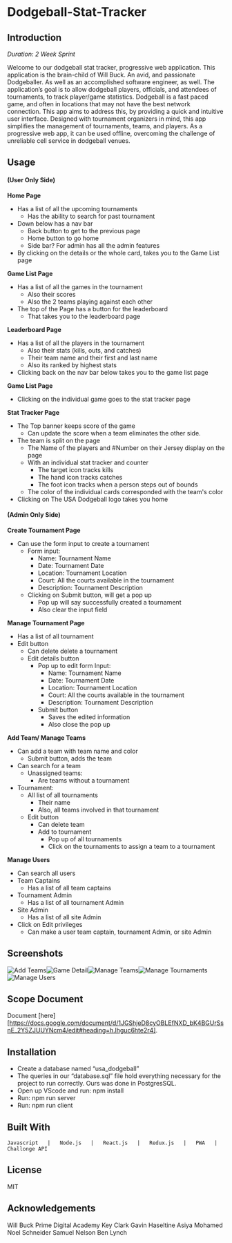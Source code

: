 # Dodgeball-Stat-Tracker

## Introduction
*Duration: 2 Week Sprint*

Welcome to our dodgeball stat tracker, progressive web application.  This application is the brain-child of Will Buck. An avid, and passionate Dodgeballer. As well as an accomplished software engineer, as well. The application’s goal is to allow dodgeball players, officials, and attendees of tournaments, to track player/game statistics. Dodgeball is a fast paced game, and often in locations that may not have the best network connection. This app aims to address this, by providing a quick and intuitive user interface. Designed with tournament organizers in mind, this app simplifies the management of tournaments, teams, and players. As a progressive web app, it can be used offline, overcoming the challenge of unreliable cell service in dodgeball venues. 



## Usage
#### (User Only Side)
**Home Page**
- Has a list of all the upcoming tournaments
    - Has the ability to search for past tournament
- Down below has a nav bar
    - Back button to get to the previous page
    - Home button to go home
    - Side bar? For admin has all the admin features
- By clicking on the details or the whole card, takes you to the Game List page

**Game List Page**
- Has a list of  all the games in  the tournament
    - Also their scores 
    - Also the 2 teams playing against each other
- The top of the Page has a button for the leaderboard
    - That takes you to the leaderboard page

**Leaderboard Page** 
- Has a list of all the players in the tournament
    - Also their stats (kills, outs, and catches)
    - Their team name and their first and last name
    - Also its ranked by highest stats
- Clicking back on the nav bar below takes you to the game list page

**Game List Page**
- Clicking on the individual game goes to the stat tracker page

**Stat Tracker Page**
- The Top banner keeps score of the game
    - Can update the score when a team eliminates the other side.
- The team is split on the page
    - The Name of the players and #Number on their Jersey display on the page
    - With an individual stat tracker and counter
        - The target icon tracks kills
        - The hand icon tracks catches
        - The foot icon  tracks when a person steps out of bounds
    - The color of the individual cards corresponded with the team's color
- Clicking on The USA  Dodgeball logo takes you home


#### (Admin Only Side)
**Create Tournament Page**
- Can use the form input to create a tournament
    - Form input:
        - Name: Tournament Name
        - Date: Tournament Date
        - Location: Tournament Location
        - Court: All the courts available in the tournament
        - Description: Tournament Description 
    - Clicking  on Submit button, will get a  pop up
        - Pop up  will say successfully created a tournament
        - Also clear the input field 

**Manage Tournament Page** 
- Has a list of all tournament
- Edit button
    - Can delete delete a tournament 
    - Edit details button
        - Pop up to edit form Input: 
            - Name: Tournament Name
            - Date: Tournament Date
            - Location: Tournament Location
            - Court: All the courts available in the tournament
            - Description: Tournament Description 
        - Submit button
            - Saves the edited information
            - Also close the pop up

**Add Team/ Manage Teams**
- Can add a team with team name and color
    - Submit button, adds the team
- Can search for a team
    - Unassigned teams:
        - Are  teams without a tournament
- Tournament: 
    - All list of all tournaments
        - Their name
        - Also, all teams involved in that tournament
    - Edit button 
        - Can delete team
        - Add to tournament
            - Pop up of all tournaments 
            - Click on the tournaments to assign a team to a tournament

**Manage Users** 
- Can search all users 
- Team Captains
    - Has a list of all team captains
- Tournament Admin
    - Has a list of all tournament Admin
- Site Admin 
    - Has a list of all site Admin 
- Click on Edit privileges 
    - Can make  a user team captain, tournament Admin, or site Admin




## Screenshots
![Add Teams](./attachments/add-teams.png)![Game Detail](./attachments/game-detail.png)![Manage Teams](./attachments/manage-teams.png)![Manage Tournaments](./attachments/manage-tournaments.png)![Manage Users](./attachments/manage-users.png)

## Scope Document
Document [here][https://docs.google.com/document/d/1JGShjeD8cyOBLEfNXD_bK4BGUrSsnE_2Y5ZJUUYNcm4/edit#heading=h.lhguc6hte2r4].

## Installation
- Create a database named “usa_dodgeball”
- The queries in our “database.sql” file hold everything necessary for the project to run correctly. Ours was done in PostgresSQL.
- Open up VScode and run: npm install
- Run: npm run server
- Run: npm run client

## Built With
	Javascript   |   Node.js   |   React.js   |   Redux.js   |   PWA   |   Challonge API

## License
MIT


## Acknowledgements

Will Buck
Prime Digital Academy
Key Clark
Gavin Haseltine
Asiya Mohamed
Noel Schneider
Samuel Nelson
Ben Lynch


